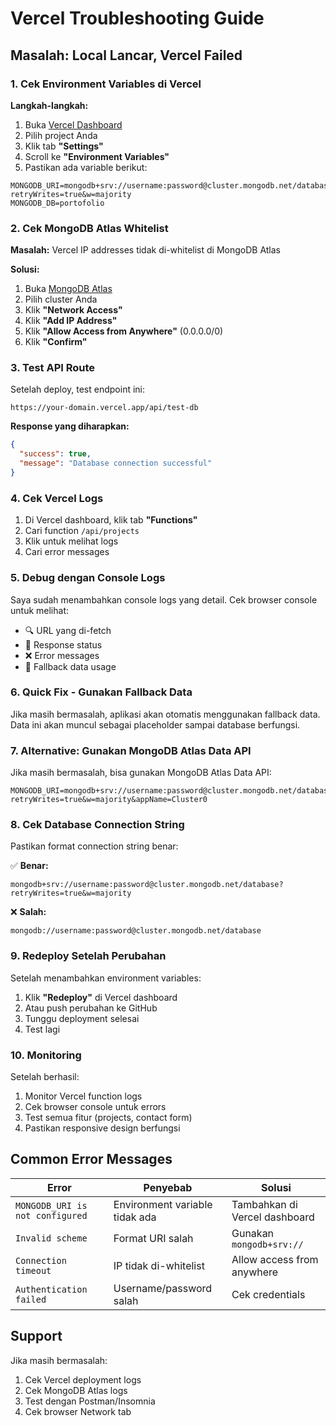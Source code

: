 # Vercel Troubleshooting Guide

## Masalah: Local Lancar, Vercel Failed

### 1. Cek Environment Variables di Vercel

**Langkah-langkah:**
1. Buka [Vercel Dashboard](https://vercel.com/dashboard)
2. Pilih project Anda
3. Klik tab **"Settings"**
4. Scroll ke **"Environment Variables"**
5. Pastikan ada variable berikut:

```env
MONGODB_URI=mongodb+srv://username:password@cluster.mongodb.net/database?retryWrites=true&w=majority
MONGODB_DB=portofolio
```

### 2. Cek MongoDB Atlas Whitelist

**Masalah:** Vercel IP addresses tidak di-whitelist di MongoDB Atlas

**Solusi:**
1. Buka [MongoDB Atlas](https://cloud.mongodb.com)
2. Pilih cluster Anda
3. Klik **"Network Access"**
4. Klik **"Add IP Address"**
5. Klik **"Allow Access from Anywhere"** (0.0.0.0/0)
6. Klik **"Confirm"**

### 3. Test API Route

Setelah deploy, test endpoint ini:

```
https://your-domain.vercel.app/api/test-db
```

**Response yang diharapkan:**
```json
{
  "success": true,
  "message": "Database connection successful"
}
```

### 4. Cek Vercel Logs

1. Di Vercel dashboard, klik tab **"Functions"**
2. Cari function `/api/projects`
3. Klik untuk melihat logs
4. Cari error messages

### 5. Debug dengan Console Logs

Saya sudah menambahkan console logs yang detail. Cek browser console untuk melihat:

- 🔍 URL yang di-fetch
- 📡 Response status
- ❌ Error messages
- 🔄 Fallback data usage

### 6. Quick Fix - Gunakan Fallback Data

Jika masih bermasalah, aplikasi akan otomatis menggunakan fallback data. Data ini akan muncul sebagai placeholder sampai database berfungsi.

### 7. Alternative: Gunakan MongoDB Atlas Data API

Jika masih bermasalah, bisa gunakan MongoDB Atlas Data API:

```env
MONGODB_URI=mongodb+srv://username:password@cluster.mongodb.net/database?retryWrites=true&w=majority&appName=Cluster0
```

### 8. Cek Database Connection String

Pastikan format connection string benar:

✅ **Benar:**
```
mongodb+srv://username:password@cluster.mongodb.net/database?retryWrites=true&w=majority
```

❌ **Salah:**
```
mongodb://username:password@cluster.mongodb.net/database
```

### 9. Redeploy Setelah Perubahan

Setelah menambahkan environment variables:

1. Klik **"Redeploy"** di Vercel dashboard
2. Atau push perubahan ke GitHub
3. Tunggu deployment selesai
4. Test lagi

### 10. Monitoring

Setelah berhasil:

1. Monitor Vercel function logs
2. Cek browser console untuk errors
3. Test semua fitur (projects, contact form)
4. Pastikan responsive design berfungsi

## Common Error Messages

| Error | Penyebab | Solusi |
|-------|----------|--------|
| `MONGODB_URI is not configured` | Environment variable tidak ada | Tambahkan di Vercel dashboard |
| `Invalid scheme` | Format URI salah | Gunakan `mongodb+srv://` |
| `Connection timeout` | IP tidak di-whitelist | Allow access from anywhere |
| `Authentication failed` | Username/password salah | Cek credentials |

## Support

Jika masih bermasalah:
1. Cek Vercel deployment logs
2. Cek MongoDB Atlas logs
3. Test dengan Postman/Insomnia
4. Cek browser Network tab 
